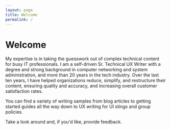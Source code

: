 ```yaml
---
layout: page
title: Welcome
permalink: /
---
```


# Welcome
My expertise is in taking the guesswork out of complex technical content for busy IT professionals. I am a self-driven Sr. Technical UX Writer with a degree and strong background in computer networking and system administration, and more than 20 years in the tech industry. Over the last ten years, I have helped organizations reduce, simplify, and restructure their content, ensuring quality and accuracy, and increasing overall customer satisfaction rates.

You can find a variety of writing samples from blog articles to getting started guides all the way down to UX writing for UI stings and group policies. 

Take a look around and, if you'd like, provide feedback.
